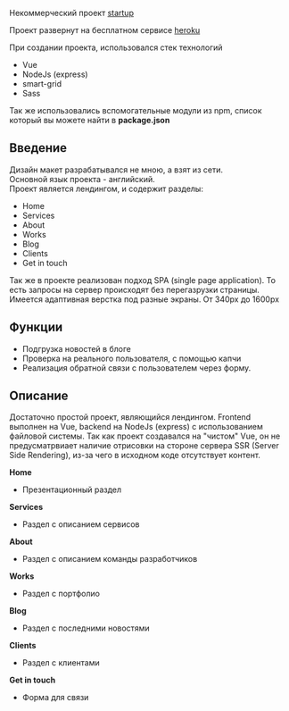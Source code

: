 Некоммерческий проект [startup](https://startup-stewiebutthurt.herokuapp.com)

Проект развернут на бесплатном сервисе [heroku](https://www.heroku.com/)  

При создании проекта, использовался стек технологий 
- Vue 
- NodeJs (express)
- smart-grid 
- Sass

Так же использовались вспомогательные модули из npm, список который вы можете найти в **package.json**

## Введение
Дизайн макет разрабатывался не мною, а взят из сети.<br>
Основной язык проекта - английский.<br>
Проект является лендингом, и содержит разделы:
- Home
- Services
- About
- Works
- Blog
- Clients
- Get in touch


Так же в проекте реализован подход SPA (single page application). То есть запросы на сервер происходят без перегазрузки страницы.<br>
Имеется адаптивная верстка под разные экраны. От 340px до 1600px

## Функции
- Подгрузка новостей в блоге
- Проверка на реального пользователя, с помощью капчи
- Реализация обратной связи с пользователем через форму.

## Описание

Достаточно простой проект, являющийся лендингом. Frontend выполнен на Vue, backend на NodeJs (express) с использованием файловой системы.
Так как проект создавался на "чистом" Vue, он не предусматрвиает наличие отрисовки на стороне сервера SSR (Server Side Rendering), из-за чего в исходном коде отсутствует контент.

**Home**
- Презентационный раздел

**Services**
- Раздел с описанием сервисов

**About**
- Раздел с описанием команды разработчиков

**Works**
- Раздел с портфолио 

**Blog**
- Раздел с последними новостями

**Clients**
- Раздел с клиентами

**Get in touch**
- Форма для связи
